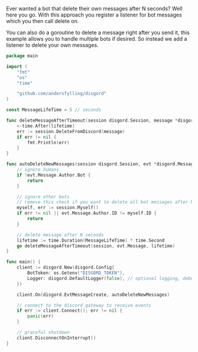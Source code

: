 Ever wanted a bot that delete their own messages after N seconds? Well here you go.
With this approach you register a listener for bot messages which you then call delete on.

You can also do a goroutine to delete a message right after you send it, this example allows you to handle multiple bots if desired. So instead we add a listener to delete your own messages.


```go
package main

import (
	"fmt"
	"os"
	"time"

	"github.com/andersfylling/disgord"
)

const MessageLifeTime = 5 // seconds

func deleteMessageAfterTimeout(session disgord.Session, message *disgord.Message, lifetime time.Duration) {
	<-time.After(lifetime)
	err := session.DeleteFromDiscord(message)
	if err != nil {
		fmt.Println(err)
	}
}

func autoDeleteNewMessages(session disgord.Session, evt *disgord.MessageCreate) {
	// ignore humans
	if !evt.Message.Author.Bot {
		return
	}

	// ignore other bots
	// remove this check if you want to delete all bot messages after N seconds
	myself, err := session.Myself()
	if err != nil || evt.Message.Author.ID != myself.ID {
		return
	}

	// delete message after N seconds
	lifetime := time.Duration(MessageLifeTime) * time.Second
	go deleteMessageAfterTimeout(session, evt.Message, lifetime)
}

func main() {
	client := disgord.New(disgord.Config{
		BotToken: os.Getenv("DISGORD_TOKEN"),
		Logger: disgord.DefaultLogger(false), // optional logging, debug=false
	})

	client.On(disgord.EvtMessageCreate, autoDeleteNewMessages)

	// connect to the discord gateway to receive events
	if err := client.Connect(); err != nil {
		panic(err)
	}

	// graceful shutdown
	client.DisconnectOnInterrupt()
}
```

